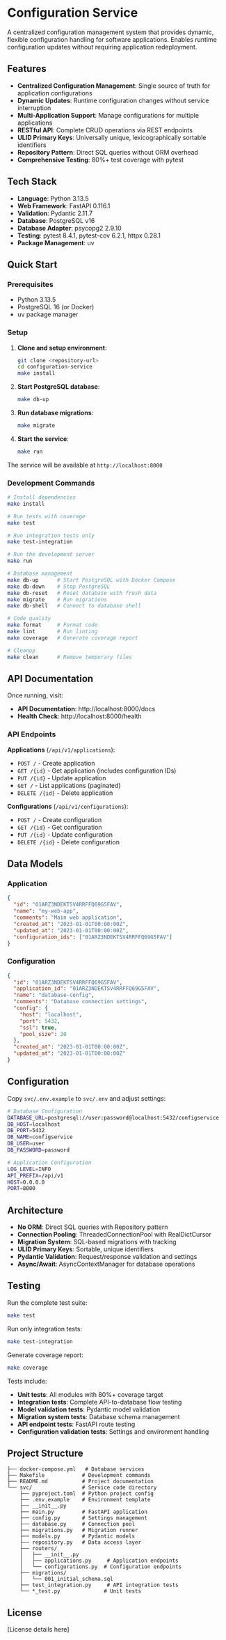 # Configuration Service

A centralized configuration management system that provides dynamic, flexible configuration handling for software applications. Enables runtime configuration updates without requiring application redeployment.

## Features

- **Centralized Configuration Management**: Single source of truth for application configurations
- **Dynamic Updates**: Runtime configuration changes without service interruption
- **Multi-Application Support**: Manage configurations for multiple applications
- **RESTful API**: Complete CRUD operations via REST endpoints
- **ULID Primary Keys**: Universally unique, lexicographically sortable identifiers
- **Repository Pattern**: Direct SQL queries without ORM overhead
- **Comprehensive Testing**: 80%+ test coverage with pytest

## Tech Stack

- **Language**: Python 3.13.5
- **Web Framework**: FastAPI 0.116.1
- **Validation**: Pydantic 2.11.7
- **Database**: PostgreSQL v16
- **Database Adapter**: psycopg2 2.9.10
- **Testing**: pytest 8.4.1, pytest-cov 6.2.1, httpx 0.28.1
- **Package Management**: uv

## Quick Start

### Prerequisites

- Python 3.13.5
- PostgreSQL 16 (or Docker)
- uv package manager

### Setup

1. **Clone and setup environment**:
   ```bash
   git clone <repository-url>
   cd configuration-service
   make install
   ```

2. **Start PostgreSQL database**:
   ```bash
   make db-up
   ```

3. **Run database migrations**:
   ```bash
   make migrate
   ```

4. **Start the service**:
   ```bash
   make run
   ```

The service will be available at `http://localhost:8000`

### Development Commands

```bash
# Install dependencies
make install

# Run tests with coverage
make test

# Run integration tests only
make test-integration

# Run the development server
make run

# Database management
make db-up      # Start PostgreSQL with Docker Compose
make db-down    # Stop PostgreSQL
make db-reset   # Reset database with fresh data
make migrate    # Run migrations
make db-shell   # Connect to database shell

# Code quality
make format     # Format code
make lint       # Run linting
make coverage   # Generate coverage report

# Cleanup
make clean      # Remove temporary files
```

## API Documentation

Once running, visit:
- **API Documentation**: http://localhost:8000/docs
- **Health Check**: http://localhost:8000/health

### API Endpoints

**Applications** (`/api/v1/applications`):
- `POST /` - Create application
- `GET /{id}` - Get application (includes configuration IDs)
- `PUT /{id}` - Update application
- `GET /` - List applications (paginated)
- `DELETE /{id}` - Delete application

**Configurations** (`/api/v1/configurations`):
- `POST /` - Create configuration
- `GET /{id}` - Get configuration
- `PUT /{id}` - Update configuration
- `DELETE /{id}` - Delete configuration

## Data Models

### Application
```json
{
  "id": "01ARZ3NDEKTSV4RRFFQ69G5FAV",
  "name": "my-web-app",
  "comments": "Main web application",
  "created_at": "2023-01-01T00:00:00Z",
  "updated_at": "2023-01-01T00:00:00Z",
  "configuration_ids": ["01ARZ3NDEKTSV4RRFFQ69G5FAV"]
}
```

### Configuration
```json
{
  "id": "01ARZ3NDEKTSV4RRFFQ69G5FAV",
  "application_id": "01ARZ3NDEKTSV4RRFFQ69G5FAV",
  "name": "database-config",
  "comments": "Database connection settings",
  "config": {
    "host": "localhost",
    "port": 5432,
    "ssl": true,
    "pool_size": 20
  },
  "created_at": "2023-01-01T00:00:00Z",
  "updated_at": "2023-01-01T00:00:00Z"
}
```

## Configuration

Copy `svc/.env.example` to `svc/.env` and adjust settings:

```bash
# Database Configuration
DATABASE_URL=postgresql://user:password@localhost:5432/configservice
DB_HOST=localhost
DB_PORT=5432
DB_NAME=configservice
DB_USER=user
DB_PASSWORD=password

# Application Configuration
LOG_LEVEL=INFO
API_PREFIX=/api/v1
HOST=0.0.0.0
PORT=8000
```

## Architecture

- **No ORM**: Direct SQL queries with Repository pattern
- **Connection Pooling**: ThreadedConnectionPool with RealDictCursor
- **Migration System**: SQL-based migrations with tracking
- **ULID Primary Keys**: Sortable, unique identifiers
- **Pydantic Validation**: Request/response validation and settings
- **Async/Await**: AsyncContextManager for database operations

## Testing

Run the complete test suite:

```bash
make test
```

Run only integration tests:

```bash
make test-integration
```

Generate coverage report:

```bash
make coverage
```

Tests include:
- **Unit tests**: All modules with 80%+ coverage target
- **Integration tests**: Complete API-to-database flow testing
- **Model validation tests**: Pydantic model validation
- **Migration system tests**: Database schema management
- **API endpoint tests**: FastAPI route testing
- **Configuration validation tests**: Settings and environment handling

## Project Structure

```
├── docker-compose.yml   # Database services
├── Makefile            # Development commands
├── README.md           # Project documentation
└── svc/                # Service code directory
    ├── pyproject.toml  # Python project config
    ├── .env.example    # Environment template
    ├── __init__.py
    ├── main.py         # FastAPI application
    ├── config.py       # Settings management
    ├── database.py     # Connection pool
    ├── migrations.py   # Migration runner
    ├── models.py       # Pydantic models
    ├── repository.py   # Data access layer
    ├── routers/
    │   ├── __init__.py
    │   ├── applications.py     # Application endpoints
    │   └── configurations.py  # Configuration endpoints
    ├── migrations/
    │   └── 001_initial_schema.sql
    ├── test_integration.py     # API integration tests
    └── *_test.py              # Unit tests
```

## License

[License details here]